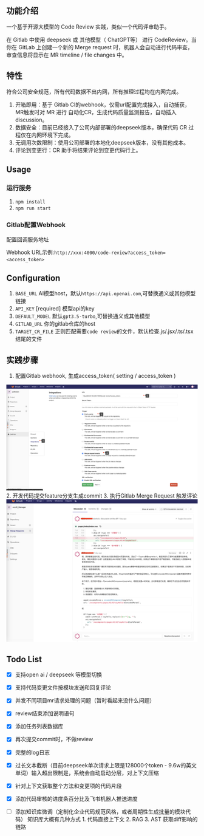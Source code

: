 ## 功能介绍
一个基于开源大模型的 Code Review 实践，类似一个代码评审助手。

在 Gitlab 中使用 deepseek 或 其他模型（ ChatGPT等） 进行 CodeReview。当你在 GitLab 上创建一个新的 Merge request 时，机器人会自动进行代码审查，审查信息将显示在 MR timeline / file changes 中。

## 特性
符合公司安全规范，所有代码数据不出内网，所有推理过程均在内网完成。
1. 开箱即用：基于 Gitlab CI的webhook，仅需url配置完成接入，自动捕获，MR触发时对 MR 进行 自动化CR，生成代码质量监测报告，自动插入discussion。
2. 数据安全：目前已经接入了公司内部部署的deepseek版本，确保代码 CR 过程仅在内网环境下完成。
3. 无调用次数限制：使用公司部署的本地化deepseek版本，没有其他成本。
4. 评论到变更行：CR 助手将结果评论到变更代码行上。
## Usage
### 运行服务

1. `npm install`
2. `npm run start`


### Gitlab配置Webhook
配置回调服务地址

Webhook URL示例:`http://xxx:4000/code-review?access_token=<access_token>`

## Configuration

1. `BASE_URL` AI模型host，默认`https://api.openai.com`,可替换通义或其他模型链接
2. `API_KEY`  [required] 模型api的key
3. `DEFAULT_MODEL` 默认`gpt3.5-turbo`,可替换通义或其他模型
4. `GITLAB_URL` 你的gitlab仓库的host
5. `TARGET_CR_FILE` 正则匹配需要`code review`的文件，默认检查.js/.jsx/.ts/.tsx结尾的文件


## 实践步骤
1. 配置Gitlab webhook, 生成access_token( setting / access_token )
<img src="./images/step1.png" alt="step1"  />
2. 开发代码提交feature分支生成commit
3. 执行Gitlab Merge Request 触发评论
<img src="./images/step3.png" alt="step1"  />


## Todo List

- [x] 支持open ai / deepseek 等模型切换
- [x] 支持代码变更文件按模块发送和回复评论
- [x] 并发不同项目mr请求处理的问题（暂时看起来没什么问题）
- [x] review结束添加说明语句
- [x] 添加任务列表数据库
- [x] 再次提交commit时，不做review
- [x] 完整的log日志
- [x] 过长文本截断（目前deepseek单次请求上限是128000个token - 9.6w的英文单词）输入超出限制是，系统会自动启动分层，对上下文压缩

- [x] 针对上下文获取整个方法和变更项的代码片段
- [x] 添加代码审核的进度条百分比及飞书机器人推送进度

- [ ] 添加知识库微调（定制化企业代码规范风格，或者周期性生成批量的模块代码）
      知识库大概有几种方式
      1. 代码直接上下文
      2. RAG 
      3. AST 获取diff影响的链路






